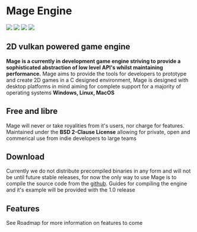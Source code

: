 # Mage Engine

<p align="left">
    <img src ="https://img.shields.io/github/license/Alistair-Bell/MAGE-Engine"></img>
    <img src="https://img.shields.io/github/issues/Alistair-Bell/MAGE-Engine"></img>
    <img src="https://img.shields.io/github/forks/Alistair-Bell/MAGE-Engine"></img>
    <img src="https://img.shields.io/github/stars/Alistair-Bell/MAGE-Engine"></img>
</p>

## 2D vulkan powered game engine
**Mage is a currently in development game engine striving to provide a sophisticated abstraction of low level API's whilst maintaining performance.** Mage aims to provide the tools for developers to prototype and create 2D games in a C designed environment, Mage is designed with desktop platforms in mind aiming for complete support for a majority of operating systems **Windows, Linux, MacOS**

## Free and libre
Mage will never or take royalities from it's users, nor charge for features. Maintained under the **BSD 2-Clause License** allowing for private, open and commerical use from indie developers to large teams

## Download
Currently we do not distribute precompiled binaries in any form and will not be until future stable releases, for now the only way to use Mage is to compile the source code from the [github](https://github.com/Alistair-Bell/MAGE-Engine). Guides for compiling the engine and it's example will be provided with the 1.0 release

## Features
See Roadmap for more information on features to come
